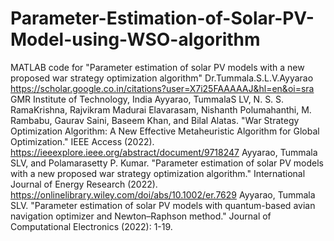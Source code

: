 # Parameter-Estimation-of-Solar-PV-Model-using-WSO-algorithm
MATLAB code for "Parameter estimation of solar PV models with a new proposed war strategy optimization algorithm"
Dr.Tummala.S.L.V.Ayyarao
https://scholar.google.co.in/citations?user=X7i25FAAAAAJ&hl=en&oi=sra
GMR Institute of Technology, India
Ayyarao, TummalaS LV, N. S. S. RamaKrishna, Rajvikram Madurai Elavarasam, Nishanth Polumahanthi, M. Rambabu, Gaurav Saini, Baseem Khan, and Bilal Alatas. "War Strategy Optimization Algorithm: A New Effective Metaheuristic Algorithm for Global Optimization." IEEE Access (2022).
https://ieeexplore.ieee.org/abstract/document/9718247
Ayyarao, Tummala SLV, and Polamarasetty P. Kumar. "Parameter estimation of solar PV models with a new proposed war strategy optimization algorithm." International Journal of Energy Research (2022).
https://onlinelibrary.wiley.com/doi/abs/10.1002/er.7629
Ayyarao, Tummala SLV. "Parameter estimation of solar PV models with quantum-based avian navigation optimizer and Newton–Raphson method." Journal of Computational Electronics (2022): 1-19.
